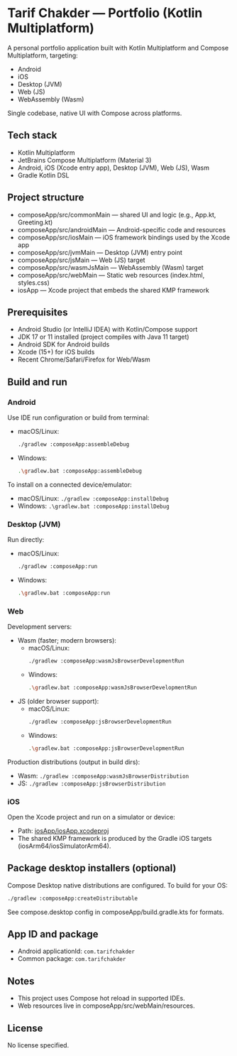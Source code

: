 # Tarif Chakder — Portfolio (Kotlin Multiplatform)

A personal portfolio application built with Kotlin Multiplatform and Compose Multiplatform, targeting:
- Android
- iOS
- Desktop (JVM)
- Web (JS)
- WebAssembly (Wasm)

Single codebase, native UI with Compose across platforms.

## Tech stack
- Kotlin Multiplatform
- JetBrains Compose Multiplatform (Material 3)
- Android, iOS (Xcode entry app), Desktop (JVM), Web (JS), Wasm
- Gradle Kotlin DSL

## Project structure
- composeApp/src/commonMain — shared UI and logic (e.g., App.kt, Greeting.kt)
- composeApp/src/androidMain — Android-specific code and resources
- composeApp/src/iosMain — iOS framework bindings used by the Xcode app
- composeApp/src/jvmMain — Desktop (JVM) entry point
- composeApp/src/jsMain — Web (JS) target
- composeApp/src/wasmJsMain — WebAssembly (Wasm) target
- composeApp/src/webMain — Static web resources (index.html, styles.css)
- iosApp — Xcode project that embeds the shared KMP framework

## Prerequisites
- Android Studio (or IntelliJ IDEA) with Kotlin/Compose support
- JDK 17 or 11 installed (project compiles with Java 11 target)
- Android SDK for Android builds
- Xcode (15+) for iOS builds
- Recent Chrome/Safari/Firefox for Web/Wasm

## Build and run

### Android
Use IDE run configuration or build from terminal:
- macOS/Linux:
  ```bash
  ./gradlew :composeApp:assembleDebug
  ```
- Windows:
  ```bash
  .\gradlew.bat :composeApp:assembleDebug
  ```
To install on a connected device/emulator:
- macOS/Linux: `./gradlew :composeApp:installDebug`
- Windows: `.\gradlew.bat :composeApp:installDebug`

### Desktop (JVM)
Run directly:
- macOS/Linux:
  ```bash
  ./gradlew :composeApp:run
  ```
- Windows:
  ```bash
  .\gradlew.bat :composeApp:run
  ```

### Web
Development servers:
- Wasm (faster; modern browsers):
  - macOS/Linux:
    ```bash
    ./gradlew :composeApp:wasmJsBrowserDevelopmentRun
    ```
  - Windows:
    ```bash
    .\gradlew.bat :composeApp:wasmJsBrowserDevelopmentRun
    ```
- JS (older browser support):
  - macOS/Linux:
    ```bash
    ./gradlew :composeApp:jsBrowserDevelopmentRun
    ```
  - Windows:
    ```bash
    .\gradlew.bat :composeApp:jsBrowserDevelopmentRun
    ```
Production distributions (output in build dirs):
- Wasm: `./gradlew :composeApp:wasmJsBrowserDistribution`
- JS: `./gradlew :composeApp:jsBrowserDistribution`

### iOS
Open the Xcode project and run on a simulator or device:
- Path: [iosApp/iosApp.xcodeproj](./iosApp/iosApp.xcodeproj)
- The shared KMP framework is produced by the Gradle iOS targets (iosArm64/iosSimulatorArm64).

## Package desktop installers (optional)
Compose Desktop native distributions are configured. To build for your OS:
```bash
./gradlew :composeApp:createDistributable
```
See compose.desktop config in composeApp/build.gradle.kts for formats.

## App ID and package
- Android applicationId: `com.tarifchakder`
- Common package: `com.tarifchakder`

## Notes
- This project uses Compose hot reload in supported IDEs.
- Web resources live in composeApp/src/webMain/resources.

## License
No license specified.